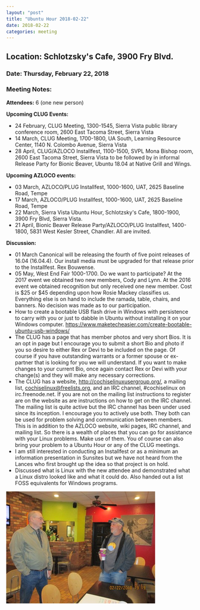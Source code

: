 ```yaml
---
layout: "post"
title: "Ubuntu Hour 2018-02-22"
date: 2018-02-22
categories: meeting
---
```


## Location: Schlotzsky's Cafe, 3900 Fry Blvd.

### Date: Thursday, February 22, 2018

### Meeting Notes:

**Attendees:** 6 (one new person)

**Upcoming CLUG Events:**

 * 24 February, CLUG Meeting, 1300-1545, Sierra Vista public library conference room, 2600 East Tacoma Street, Sierra Vista
 * 14 March, CLUG Meeting, 1700-1800, UA South, Learning Resource Center, 1140 N. Colombo Avenue, Sierra Vista
 * 28 April, CLUG/AZLOCO Installfest, 1100-1500, SVPL Mona Bishop room, 2600 East Tacoma Street, Sierra Vista to be followed by in informal Release Party for Bionic Beaver, Ubuntu 18.04 at Native Grill and Wings.
 
**Upcoming AZLOCO events:**

 * 03 March, AZLOCO/PLUG Installfest, 1000-1600, UAT, 2625 Baseline Road, Tempe
 * 17 March, AZLOCO/PLUG Installfest, 1000-1600, UAT, 2625 Baseline Road, Tempe
 * 22 March, Sierra Vista Ubuntu Hour, Schlotzsky's Cafe, 1800-1900, 3900 Fry Blvd, Sierra Vista.
 * 21 April, Bionic Beaver Release Party/AZLOCO/PLUG Installfest, 1400-1800, 5831 West Kesler Street, Chandler.  All are invited.
 
**Discussion:**

 * 01 March Canonical will be releasing the fourth of five point releases of 16.04 (16.04.4). Our install media must be upgraded for that release prior to the Installfest.  Rex Bouwense.
 * 05 May, West End Fair 1000-1700.  Do we want to participate?  At the 2017 event we obtained two new members, Cody and Lynn.  At the 2016 event we obtained recognition but only received one new member.  Cost is $25 or $45 depending upon how Rosie Mackey classifies us.  Everything else is on hand to include the ramada, table, chairs, and banners.  No decision was made as to our participation.
 * How to create a bootable USB flash drive in Windows with persistence to carry with you or just to dabble in Ubuntu without installing it on your Windows computer. https://www.maketecheasier.com/create-bootable-ubuntu-usb-windows/
 * The CLUG has a page that has member photos and very short Bios.  It is an opt in page but I encourage you to submit a short Bio and photo if you so desire to either Rex or Devi to be included on the page.  Of course if you have outstanding warrants or a former spouse or ex-partner that is looking for you we will understand.  If you want to make changes to your current Bio, once again contact Rex or Devi with your change(s) and they will make any necessary corrections.
 * The CLUG has a website, http://cochiselinuxusergroup.org/, a mailing list, cochiselinux@freelists.org, and an IRC channel, #cochiselinux on irc.freenode.net.  If you are not on the mailing list instructions to register are on the website as are instructions on how to get on the IRC channel.  The mailing list is quite active but the IRC channel has been under used since its inception.  I encourage you to actively use both.  They both can be used for problem solving and communication between members.  This is in addition to the AZLOCO website, wiki pages, IRC channel, and mailing list.  So there is a wealth of places that you can go for assistance with your Linux problems.  Make use of them.  You of course can also bring your problem to a Ubuntu Hour or any of the CLUG meetings.
 * I am still interested in conducting an Installfest or as a minimum an information presentation in Sunsites but we have not heard from the Lances who first brought up the idea so that project is on hold.
 * Discussed what is Linux with the new attendee and demonstrated what a Linux distro looked like and what it could do.  Also handed out a list FOSS equivalents for Windows programs.
 
![alt text](https://raw.githubusercontent.com/CochiseLinuxUsersGroup/CochiseLinuxUsersGroup.github.io/master/images/SierraVistaUbuntuHour_2018-02-22-400x400.JPG) 
